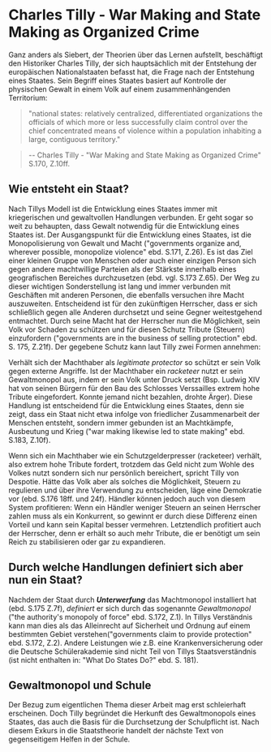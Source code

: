 # Charles Tilly - War Making and State Making as Organized Crime
Ganz anders als Siebert, der Theorien über das Lernen aufstellt, beschäftigt den Historiker Charles Tilly,
der sich hauptsächlich mit der Entstehung der europäischen Nationalstaaten befasst hat, die Frage nach der Entstehung eines Staates.
Sein Begriff eines Staates basiert auf
Kontrolle der physischen Gewalt                                                                                                               in einem Volk auf einem zusammenhängenden Territorium:
>"national states: relatively centralized, differentiated organizations the officials of which more or less successfully claim control over the chief concentrated means of violence within a population inhabiting a large, contiguous territory."

>   -- Charles Tilly - "War Making and State Making as Organized Crime" S.170, Z.10ff.

## Wie entsteht ein Staat?
Nach Tillys Modell ist die Entwicklung eines Staates immer mit kriegerischen und gewaltvollen Handlungen verbunden.
Er geht sogar so weit zu behaupten, dass Gewalt notwendig für die Entwicklung eines Staates ist.
Der Ausgangspunkt für die Entwicklung eines Staates, ist die Monopolisierung von Gewalt und Macht ("governments organize and, wherever possible, monopolize violence" ebd. S.171, Z.26).
Es ist das Ziel einer kleinen Gruppe von Menschen oder auch einer einzigen Person sich gegen andere machtwillige Parteien als der Stärkste innerhalb eines geografischen Bereiches durchzusetzen (ebd. vgl. S.173 Z.65).
Der Weg zu dieser wichtigen Sonderstellung ist lang und immer verbunden mit Geschäften mit anderen Personen, die ebenfalls versuchen ihre Macht auszuweiten.
Entscheidend ist für den zukünftigen Herrscher, dass er sich schließlich gegen alle Anderen durchsetzt und seine Gegner weitestgehend entmachtet.
Durch seine Macht hat der Herrscher nun die Möglichkeit, sein Volk vor Schaden zu schützen und für diesen Schutz Tribute (Steuern) einzufordern ("governments are in the business of selling protection" ebd. S. 175, Z.21f).
Der gegebene Schutz kann laut Tilly zwei Formen annehmen:

Verhält sich der Machthaber als *legitimate protector* so schützt er sein Volk gegen externe Angriffe.
Ist der Machthaber ein *racketeer* nutzt er sein Gewaltmonopol aus, indem er sein Volk unter Druck setzt (Bsp. Ludwig XIV hat von seinen Bürgern für den Bau des Schlosses Verssailles extrem hohe Tribute eingefordert. Konnte jemand nicht bezahlen, drohte Ärger).
Diese Handlung ist entscheidend für die Entwicklung eines Staates, denn sie zeigt, dass ein Staat nicht etwa infolge von friedlicher Zusammenarbeit der Menschen entsteht, sondern immer gebunden ist an Machtkämpfe, Ausbeutung und Krieg ("war making likewise led to state making" ebd. S.183, Z.10f).

Wenn sich ein Machthaber wie ein Schutzgelderpresser (racketeer) verhält, also extrem hohe Tribute fordert, trotzdem das Geld nicht zum Wohle des Volkes nutzt sondern sich nur persönlich bereichert, spricht Tilly von Despotie.
Hätte das Volk aber als solches die Möglichkeit, Steuern zu regulieren und über ihre Verwendung zu entscheiden, läge eine Demokratie vor (ebd. S.176 18ff. und 24f).
Händler können jedoch auch von diesem System profitieren:
Wenn ein Händler weniger Steuern an seinen Herrscher zahlen muss als ein Konkurrent, so gewinnt er durch diese Differenz einen Vorteil und kann sein Kapital besser vermehren.
Letztendlich profitiert auch der Herrscher, denn er erhält so auch mehr Tribute, die er benötigt um sein Reich zu stabilisieren oder gar zu expandieren.

## Durch welche Handlungen definiert sich aber nun ein Staat?
Nachdem der Staat durch ***Unterwerfung*** das Machtmonopol installiert hat (ebd. S.175 Z.7f), *definiert* er sich durch das sogenannte *Gewaltmonopol* ("the authority's monopoly of force" ebd. S.172, Z.1).
In Tillys Verständnis kann man dies als das Alleinrecht auf Sicherheit und Ordnung auf einem bestimmten Gebiet verstehen("governments claim to provide protection" ebd. S.172, Z.2).
Andere Leistungen wie z.B. eine Krankenversicherung oder die Deutsche Schülerakademie sind nicht Teil von Tillys Staatsverständnis (ist nicht enthalten in: "What Do States Do?" ebd. S. 181).

## Gewaltmonopol und Schule
Der Bezug zum eigentlichen Thema dieser Arbeit mag erst schleierhaft erscheinen.
Doch Tilly begründet die Herkunft des Gewaltmonopols eines Staates, das auch die Basis für die Durchsetzung der Schulpflicht ist.
Nach diesem Exkurs in die Staatstheorie handelt der nächste Text von gegenseitigem Helfen in der Schule.
